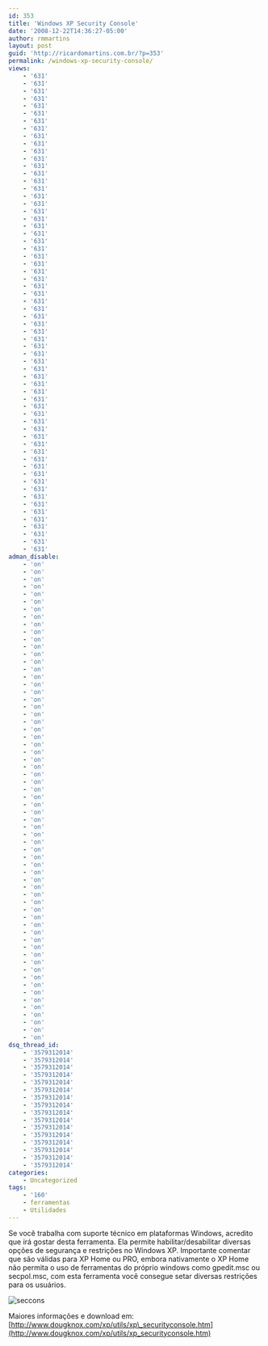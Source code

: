 ```yaml
---
id: 353
title: 'Windows XP Security Console'
date: '2008-12-22T14:36:27-05:00'
author: rmmartins
layout: post
guid: 'http://ricardomartins.com.br/?p=353'
permalink: /windows-xp-security-console/
views:
    - '631'
    - '631'
    - '631'
    - '631'
    - '631'
    - '631'
    - '631'
    - '631'
    - '631'
    - '631'
    - '631'
    - '631'
    - '631'
    - '631'
    - '631'
    - '631'
    - '631'
    - '631'
    - '631'
    - '631'
    - '631'
    - '631'
    - '631'
    - '631'
    - '631'
    - '631'
    - '631'
    - '631'
    - '631'
    - '631'
    - '631'
    - '631'
    - '631'
    - '631'
    - '631'
    - '631'
    - '631'
    - '631'
    - '631'
    - '631'
    - '631'
    - '631'
    - '631'
    - '631'
    - '631'
    - '631'
    - '631'
    - '631'
    - '631'
    - '631'
    - '631'
    - '631'
    - '631'
    - '631'
    - '631'
    - '631'
    - '631'
    - '631'
    - '631'
    - '631'
    - '631'
    - '631'
    - '631'
    - '631'
adman_disable:
    - 'on'
    - 'on'
    - 'on'
    - 'on'
    - 'on'
    - 'on'
    - 'on'
    - 'on'
    - 'on'
    - 'on'
    - 'on'
    - 'on'
    - 'on'
    - 'on'
    - 'on'
    - 'on'
    - 'on'
    - 'on'
    - 'on'
    - 'on'
    - 'on'
    - 'on'
    - 'on'
    - 'on'
    - 'on'
    - 'on'
    - 'on'
    - 'on'
    - 'on'
    - 'on'
    - 'on'
    - 'on'
    - 'on'
    - 'on'
    - 'on'
    - 'on'
    - 'on'
    - 'on'
    - 'on'
    - 'on'
    - 'on'
    - 'on'
    - 'on'
    - 'on'
    - 'on'
    - 'on'
    - 'on'
    - 'on'
    - 'on'
    - 'on'
    - 'on'
    - 'on'
    - 'on'
    - 'on'
    - 'on'
    - 'on'
    - 'on'
    - 'on'
    - 'on'
    - 'on'
    - 'on'
    - 'on'
    - 'on'
    - 'on'
dsq_thread_id:
    - '3579312014'
    - '3579312014'
    - '3579312014'
    - '3579312014'
    - '3579312014'
    - '3579312014'
    - '3579312014'
    - '3579312014'
    - '3579312014'
    - '3579312014'
    - '3579312014'
    - '3579312014'
    - '3579312014'
    - '3579312014'
    - '3579312014'
    - '3579312014'
categories:
    - Uncategorized
tags:
    - '160'
    - ferramentas
    - Utilidades
---
```


Se você trabalha com suporte técnico em plataformas Windows, acredito que irá gostar desta ferramenta. Ela permite habilitar/desabilitar diversas opções de segurança e restrições no Windows XP. Importante comentar que são válidas para XP Home ou PRO, embora nativamente o XP Home não permita o uso de ferramentas do próprio windows como gpedit.msc ou secpol.msc, com esta ferramenta você consegue setar diversas restrições para os usuários.

![seccons](http://www.ricardomartins.com.br/wp-content/uploads/2008/12/seccons.png "seccons")

Maiores informações e download em: [http://www.dougknox.com/xp/utils/xp\_securityconsole.htm](http://www.dougknox.com/xp/utils/xp_securityconsole.htm)